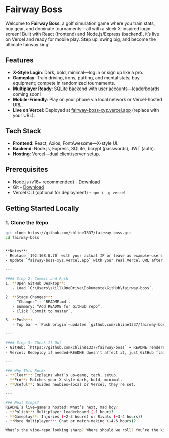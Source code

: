 ﻿# Fairway Boss

Welcome to **Fairway Boss**, a golf simulation game where you train stats, buy gear, and dominate tournaments—all with a sleek X-inspired login screen! Built with React (frontend) and Node.js/Express (backend), it’s live on Vercel and ready for mobile play. Step up, swing big, and become the ultimate fairway king!

## Features
- **X-Style Login**: Dark, bold, minimal—log in or sign up like a pro.
- **Gameplay**: Train driving, irons, putting, and mental stats; buy equipment; compete in randomized tournaments.
- **Multiplayer Ready**: SQLite backend with user accounts—leaderboards coming soon!
- **Mobile-Friendly**: Play on your phone via local network or Vercel-hosted URL.
- **Live on Vercel**: Deployed at [fairway-boss-xyz.vercel.app](https://fairway-boss-xyz.vercel.app) (replace with your URL).

## Tech Stack
- **Frontend**: React, Axios, FontAwesome—X-style UI.
- **Backend**: Node.js, Express, SQLite, bcrypt (passwords), JWT (auth).
- **Hosting**: Vercel—dual client/server setup.

## Prerequisites
- Node.js (v16+ recommended) - [Download](https://nodejs.org/)
- Git - [Download](https://git-scm.com/)
- Vercel CLI (optional for deployment) - `npm i -g vercel`

## Getting Started Locally

### 1. Clone the Repo
```bash
git clone https://github.com/chline1337/fairway-boss.git
cd fairway-boss


**Notes**:
- Replace `192.168.0.70` with your actual IP or leave as example—users will adjust.
- Update `fairway-boss-xyz.vercel.app` with your real Vercel URL after deploy.

---

#### Step 2: Commit and Push
1. **Open GitHub Desktop**:
   - Load `C:\Users\skill\OneDrive\Dokumente\GitHub\fairway-boss`.

2. **Stage Changes**:
   - “Changes” → `README.md`.
   - Summary: “Add README for GitHub repo”.
   - Click `Commit to master`.

3. **Push**:
   - Top bar → `Push origin`—updates `github.com/chline1337/fairway-boss`.

---

#### Step 3: Check It Out
- GitHub: `https://github.com/chline1337/fairway-boss` → README renders—looks dope!
- Vercel: Redeploy if needed—README doesn’t affect it, just GitHub flair.

---

### Why This Rocks
- **Clear**: Explains what’s up—game, tech, setup.
- **Pro**: Matches your X-style—dark, bold, minimal.
- **Useful**: Guides newbies—local or Vercel, they’re set.

---

### Next Steps?
README’s live—game’s hosted! What’s next, mad boy?
- **Polish**: Multiplayer leaderboard (~1 hour)?
- **Gameplay**: Injuries (~2-3 hours) or Rivals (~3-4 hours)?
- **More Multiplayer**: Chat or match-making (~4-6 hours)?

What’s the vibe—repo looking sharp? Where should we roll? You’re the king!
